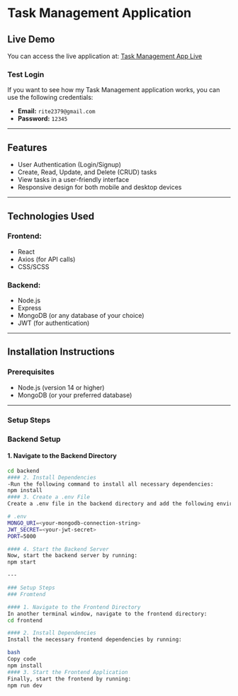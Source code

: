 # Task Management Application

## Live Demo
You can access the live application at: [Task Management App Live]([https://task-management-app-4wkt.vercel.app/login](https://task-management-app-ui.vercel.app/login))

### Test Login
If you want to see how my Task Management application works, you can use the following credentials:

- **Email:** `rite2379@gmail.com`
- **Password:** `12345`

---

## Features
- User Authentication (Login/Signup)
- Create, Read, Update, and Delete (CRUD) tasks
- View tasks in a user-friendly interface
- Responsive design for both mobile and desktop devices

---

## Technologies Used

### Frontend:
- React
- Axios (for API calls)
- CSS/SCSS

### Backend:
- Node.js
- Express
- MongoDB (or any database of your choice)
- JWT (for authentication)

---

## Installation Instructions

### Prerequisites
- Node.js (version 14 or higher)
- MongoDB (or your preferred database)

---

### Setup Steps

### Backend Setup

#### 1. Navigate to the Backend Directory
```bash
cd backend
#### 2. Install Dependencies
-Run the following command to install all necessary dependencies:
npm install
#### 3. Create a .env File
Create a .env file in the backend directory and add the following environment variables:

# .env
MONGO_URI=<your-mongodb-connection-string>
JWT_SECRET=<your-jwt-secret>
PORT=5000

#### 4. Start the Backend Server
Now, start the backend server by running:
npm start

---

### Setup Steps
### Fromtend

#### 1. Navigate to the Frontend Directory
In another terminal window, navigate to the frontend directory:
cd frontend

#### 2. Install Dependencies
Install the necessary frontend dependencies by running:

bash
Copy code
npm install
#### 3. Start the Frontend Application
Finally, start the frontend by running:
npm run dev 
